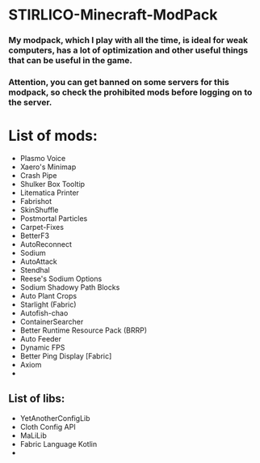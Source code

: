 # STIRLICO-Minecraft-ModPack
### My modpack, which I play with all the time, is ideal for weak computers, has a lot of optimization and other useful things that can be useful in the game.
### Attention, you can get banned on some servers for this modpack, so check the prohibited mods before logging on to the server.


# List of mods:
- Plasmo Voice
- Xaero's Minimap
- Crash Pipe
- Shulker Box Tooltip
- Litematica Printer
- Fabrishot
- SkinShuffle
- Postmortal Particles
- Carpet-Fixes
- BetterF3
- AutoReconnect
- Sodium
- AutoAttack
- Stendhal
- Reese's Sodium Options
- Sodium Shadowy Path Blocks
- Auto Plant Crops
- Starlight (Fabric)
- Autofish-chao
- ContainerSearcher
- Better Runtime Resource Pack (BRRP)
- Auto Feeder
- Dynamic FPS
- Better Ping Display [Fabric]
- Axiom
- 

## List of libs:
- YetAnotherConfigLib
- Cloth Config API
- MaLiLib
- Fabric Language Kotlin
- 
